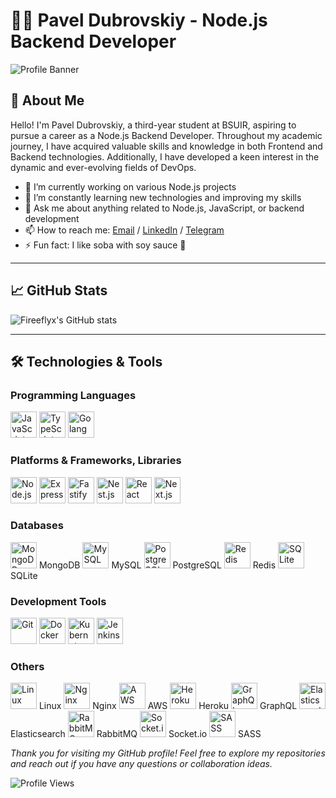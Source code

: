 # 👨‍💻 Pavel Dubrovskiy - Node.js Backend Developer

![Profile Banner](https://via.placeholder.com/1200x300.png?text=Welcome+to+my+GitHub+Profile)

## 🌟 About Me

Hello! I'm Pavel Dubrovskiy, a third-year student at BSUIR, aspiring to pursue a career as a Node.js Backend Developer. Throughout my academic journey, I have acquired valuable skills and knowledge in both Frontend and Backend technologies. Additionally, I have developed a keen interest in the dynamic and ever-evolving fields of DevOps.

- 🔭 I’m currently working on various Node.js projects
- 🌱 I’m constantly learning new technologies and improving my skills
- 💬 Ask me about anything related to Node.js, JavaScript, or backend development
- 📫 How to reach me: [Email](mailto:paveldubrovskiyit@gmail.com) / [LinkedIn](https://www.linkedin.com/in/pavel-dubrovskiy-39b296255/) / [Telegram](https://t.me/pavel_dubrovskiy)
- ⚡ Fun fact: I like soba with soy sauce 🍜

---

## 📈 GitHub Stats

![Fireeflyx's GitHub stats](https://github-readme-stats.vercel.app/api?username=fireeflyx&show_icons=true&theme=shadow_green)

---

## 🛠️ Technologies & Tools

### Programming Languages
<p>
  <img src="https://cdn.jsdelivr.net/gh/devicons/devicon/icons/javascript/javascript-original.svg" width="42" height="42" alt="JavaScript" title="JavaScript"/>
  <img src="https://cdn.jsdelivr.net/gh/devicons/devicon/icons/typescript/typescript-original.svg" width="42" height="42" alt="TypeScript" title="TypeScript"/>
  <img src="https://cdn.jsdelivr.net/gh/devicons/devicon@latest/icons/go/go-original-wordmark.svg" width="42" height="42" alt="Golang" title="Golang"/>
</p>

### Platforms & Frameworks, Libraries
<p>
  <img src="https://cdn.jsdelivr.net/gh/devicons/devicon/icons/nodejs/nodejs-original.svg" width="42" height="42" alt="Node.js" title="Node.js"/>
  <img src="https://user-images.githubusercontent.com/25181517/183859966-a3462d8d-1bc7-4880-b353-e2cbed900ed6.png" width="42" height="42" alt="Express" title="Express"/>
  <img src="https://user-images.githubusercontent.com/46967826/235814699-7bf7e5ce-19d1-469b-9efe-fe89412349d8.png"  width="42" height="42" alt="Fastify" title="Fastify"/>
  <img src="https://github.com/marwin1991/profile-technology-icons/assets/136815194/519bfaf3-c242-431e-a269-876979f05574" width="42" height="42" alt="Nest.js" title="Nest.js"/>
  <img src="https://user-images.githubusercontent.com/25181517/183897015-94a058a6-b86e-4e42-a37f-bf92061753e5.png" width="42" height="42" alt="React" title="React"/>
  <img src="https://cdn.jsdelivr.net/gh/devicons/devicon/icons/nextjs/nextjs-original.svg" width="42" height="42" alt="Next.js" title="Next.js"/>
</p>

### Databases
<p>
  <img src="https://cdn.jsdelivr.net/gh/devicons/devicon/icons/mongodb/mongodb-original.svg" width="42" height="42" alt="MongoDB"/> MongoDB
  <img src="https://cdn.jsdelivr.net/gh/devicons/devicon/icons/mysql/mysql-original.svg" width="42" height="42" alt="MySQL"/> MySQL
  <img src="https://cdn.jsdelivr.net/gh/devicons/devicon/icons/postgresql/postgresql-original.svg" width="42" height="42" alt="PostgreSQL"/> PostgreSQL
  <img src="https://cdn.jsdelivr.net/gh/devicons/devicon/icons/redis/redis-original.svg" width="42" height="42" alt="Redis"/> Redis
  <img src="https://cdn.jsdelivr.net/gh/devicons/devicon/icons/sqlite/sqlite-original.svg" width="42" height="42" alt="SQLite"/> SQLite
</p>

### Development Tools
<p>
  <img src="https://cdn.jsdelivr.net/gh/devicons/devicon/icons/git/git-original.svg" width="42" height="42" alt="Git"/>
  <img src="https://cdn.jsdelivr.net/gh/devicons/devicon/icons/docker/docker-original.svg" width="42" height="42" alt="Docker"/>
  <img src="https://cdn.jsdelivr.net/gh/devicons/devicon/icons/kubernetes/kubernetes-plain.svg" width="42" height="42" alt="Kubernetes"/>
  <img src="https://cdn.jsdelivr.net/gh/devicons/devicon/icons/jenkins/jenkins-original.svg" width="42" height="42" alt="Jenkins"/>
</p>

### Others
<p>
  <img src="https://cdn.jsdelivr.net/gh/devicons/devicon/icons/linux/linux-original.svg" width="42" height="42" alt="Linux"/> Linux
  <img src="https://cdn.jsdelivr.net/gh/devicons/devicon/icons/nginx/nginx-original.svg" width="42" height="42" alt="Nginx"/> Nginx
  <img src="https://cdn.jsdelivr.net/gh/devicons/devicon/icons/amazonwebservices/amazonwebservices-original.svg" width="42" height="42" alt="AWS"/> AWS
  <img src="https://cdn.jsdelivr.net/gh/devicons/devicon/icons/heroku/heroku-original.svg" width="42" height="42" alt="Heroku"/> Heroku
  <img src="https://cdn.jsdelivr.net/gh/devicons/devicon/icons/graphql/graphql-plain.svg" width="42" height="42" alt="GraphQL"/> GraphQL
  <img src="https://cdn.jsdelivr.net/gh/devicons/devicon/icons/elasticsearch/elasticsearch-original.svg" width="42" height="42" alt="Elasticsearch"/> Elasticsearch
  <img src="https://cdn.jsdelivr.net/gh/devicons/devicon/icons/rabbitmq/rabbitmq-original.svg" width="42" height="42" alt="RabbitMQ"/> RabbitMQ
  <img src="https://cdn.jsdelivr.net/gh/devicons/devicon/icons/socketio/socketio-original.svg" width="42" height="42" alt="Socket.io"/> Socket.io
  <img src="https://cdn.jsdelivr.net/gh/devicons/devicon/icons/sass/sass-original.svg" width="42" height="42" alt="SASS"/> SASS
</p>

*Thank you for visiting my GitHub profile! Feel free to explore my repositories and reach out if you have any questions or collaboration ideas.*

![Profile Views](https://komarev.com/ghpvc/?username=fireeflyx&color=green)
